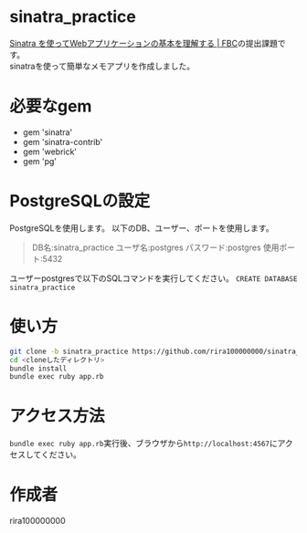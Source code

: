 # sinatra_practice
[Sinatra を使ってWebアプリケーションの基本を理解する \| FBC](https://bootcamp.fjord.jp/practices/157)の提出課題です。<br>
sinatraを使って簡単なメモアプリを作成しました。

# 必要なgem
* gem 'sinatra'
* gem 'sinatra-contrib'
* gem 'webrick'
* gem 'pg'

# PostgreSQLの設定
PostgreSQLを使用します。
以下のDB、ユーザー、ポートを使用します。
>DB名:sinatra_practice
ユーザ名:postgres
パスワード:postgres
使用ポート:5432

ユーザーpostgresで以下のSQLコマンドを実行してください。
`CREATE DATABASE sinatra_practice`

# 使い方
```bash
git clone -b sinatra_practice https://github.com/rira100000000/sinatra_practice_db.git
cd <cloneしたディレクトリ>
bundle install
bundle exec ruby app.rb
```

# アクセス方法
`bundle exec ruby app.rb`実行後、ブラウザから`http://localhost:4567`にアクセスしてください。

# 作成者
rira100000000

